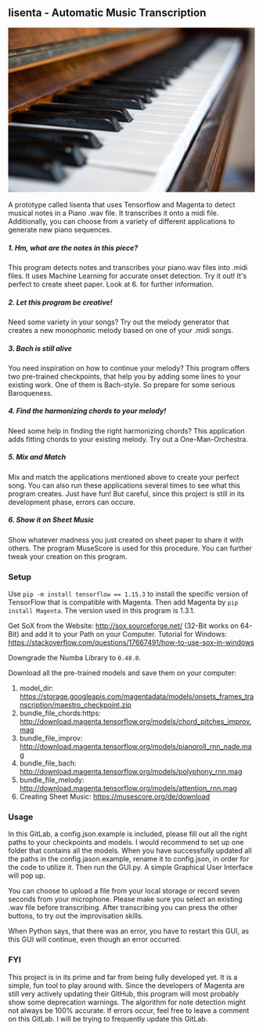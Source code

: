 ## lisenta - Automatic Music Transcription

![Screenshot](Piano1.jpg)

A prototype called lisenta that uses Tensorflow and Magenta to detect musical notes in a Piano .wav file. It transcribes it onto a midi file. Additionally, you can choose from a variety of different applications to generate new piano sequences.
##### 1. Hm, what are the notes in this piece?   
This program detects notes and transcribes your piano.wav files into .midi files. It uses Machine Learning for accurate onset detection. Try it out! It's perfect to create sheet paper. Look at 6. for further information.
##### 2. Let this program be creative! 
Need some variety in your songs? Try out the melody generator that creates a new monophonic melody based on one of your .midi songs. 
##### 3. Bach is still alive
You need inspiration on how to continue your melody? This program offers two pre-trained checkpoints, that help you by adding some lines to your existing work. One of them is Bach-style. So prepare for some serious Baroqueness.
##### 4.  Find the harmonizing chords to your melody!
Need some help in finding the right harmonizing chords? This application adds fitting chords to your existing melody. Try out a One-Man-Orchestra.
##### 5. Mix and Match 
Mix and match the applications mentioned above to create your perfect song. You can also run these applications several times to see what this program creates. Just have fun! But careful, since this project is still in its development phase, errors can occure.
##### 6. Show it on Sheet Music
Show whatever madness you just created on sheet paper to share it with others. The program MuseScore is used for this procedure. You can further tweak your creation on this program. 


### Setup
Use `pip -m install tensorflow == 1.15.3` to install the specific version of TensorFlow that is compatible with Magenta.
Then add Magenta by `pip install Magenta`. The version used in this program is 1.3.1. 

Get SoX from the Website: http://sox.sourceforge.net/ (32-Bit works on 64-Bit) and add it to your Path on your Computer. Tutorial for Windows: https://stackoverflow.com/questions/17667491/how-to-use-sox-in-windows 

Downgrade the Numba Library to `0.48.0`. 

Download all the pre-trained models and save them on your computer: 
 1. model_dir: https://storage.googleapis.com/magentadata/models/onsets_frames_transcription/maestro_checkpoint.zip
 2. bundle_file_chords:https: http://download.magenta.tensorflow.org/models/chord_pitches_improv.mag
 3. bundle_file_improv: http://download.magenta.tensorflow.org/models/pianoroll_rnn_nade.mag
 4. bundle_file_bach: http://download.magenta.tensorflow.org/models/polyphony_rnn.mag
 5. bundle_file_melody: http://download.magenta.tensorflow.org/models/attention_rnn.mag
 6. Creating Sheet Music: https://musescore.org/de/download


### Usage
In this GitLab, a config.json.example is included, please fill out all the right paths to your checkpoints and models. I would recommend to set up one folder that contains all the models.
When you have successfully updated all the paths in the config.jason.example, rename it to config.json, in order for the code to utilize it. 
Then run the GUI.py. A simple Graphical User Interface will pop up. 

You can choose to upload a file from your local storage or record seven seconds from your microphone. 
Please make sure you select an existing .wav file before transcribing.
After transcribing you can press the other buttons, to try out the improvisation skills. 

When Python says, that there was an error, you have to restart this GUI, as this GUI will continue, even though an error occurred. 

### FYI
This project is in its prime and far from being fully developed yet. It is a simple, fun tool to play around with. Since the developers of Magenta are still very actively updating their GitHub, this program will most probably show some deprecation warnings.  The algorithm for note detection might not always be 100% accurate. If errors occur, feel free to leave a comment on this GitLab.
I will be trying to frequently update this GitLab. 








